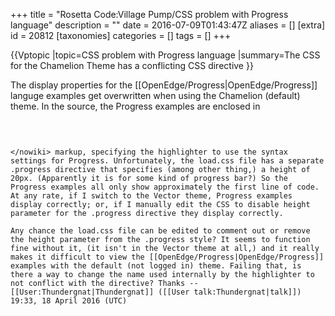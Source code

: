 +++
title = "Rosetta Code:Village Pump/CSS problem with Progress language"
description = ""
date = 2016-07-09T01:43:47Z
aliases = []
[extra]
id = 20812
[taxonomies]
categories = []
tags = []
+++

{{Vptopic
|topic=CSS problem with Progress language
|summary=The CSS for the Chamelion Theme has a conflicting CSS directive
}}

The display properties for the [[OpenEdge/Progress|OpenEdge/Progress]] languge examples get overwritten when using the Chamelion (default) theme. In the source, the Progress examples are enclosed in <nowiki><pre class="progress highlighted_source"> 
```
</nowiki> markup, specifying the highlighter to use the syntax settings for Progress. Unfortunately, the load.css file has a separate .progress directive that specifies (among other thing,) a height of 20px. (Apparently it is for some kind of progress bar?) So the Progress examples all only show approximately the first line of code. At any rate, if I switch to the Vector theme, Progress examples display correctly; or, if I manually edit the CSS to disable height parameter for the .progress directive they display correctly.

Any chance the load.css file can be edited to comment out or remove the height parameter from the .progress style? It seems to function fine without it, (it isn't in the Vector theme at all,) and it really makes it difficult to view the [[OpenEdge/Progress|OpenEdge/Progress]] examples with the default (not logged in) theme. Failing that, is there a way to change the name used internally by the highlighter to not conflict with the directive? Thanks --[[User:Thundergnat|Thundergnat]] ([[User talk:Thundergnat|talk]]) 19:33, 18 April 2016 (UTC)
